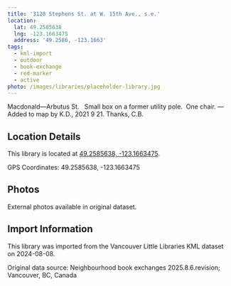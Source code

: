 ```yaml
---
title: '3120 Stephens St. at W. 15th Ave., s.e.'
location:
  lat: 49.2585638
  lng: -123.1663475
  address: '49.2586, -123.1663'
tags:
  - kml-import
  - outdoor
  - book-exchange
  - red-marker
  - active
photo: /images/libraries/placeholder-library.jpg
---
```

Macdonald—Arbutus St.  
Small box on a former utility pole.  One chair.
—Added to map by K.D., 2021 9 21. Thanks, C.B.

## Location Details

This library is located at [49.2585638, -123.1663475](https://www.google.com/maps?q=49.2585638,-123.1663475).

GPS Coordinates: 49.2585638, -123.1663475

## Photos

External photos available in original dataset.

## Import Information

This library was imported from the Vancouver Little Libraries KML dataset on 2024-08-08.

Original data source: Neighbourhood book exchanges 2025.8.6.revision; Vancouver, BC, Canada
